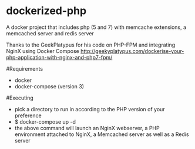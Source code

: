 # dockerized-php
A docker project that includes php (5 and 7) with memcache extensions, a memcached server and redis server

Thanks to the GeekPlatypus for his code on PHP-FPM and integrating NginX using Docker Compose
http://geekyplatypus.com/dockerise-your-php-application-with-nginx-and-php7-fpm/

#Requirements
- docker
- docker-compose (version 3)

#Executing
- pick a directory to run in according to the PHP version of your preference
- $ docker-compose up -d
- the above command will launch an NginX webserver, a PHP environment attached to NginX, a Memcached server as well as a Redis server
